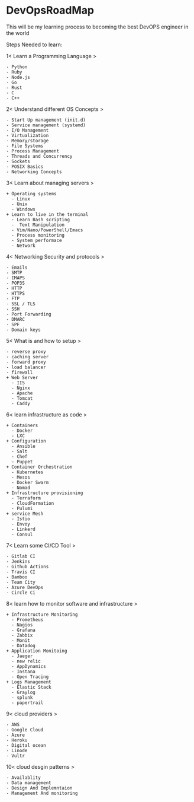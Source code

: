 # DevOpsRoadMap
This will be my learning process to becoming the best DevOPS engineer in the world 

Steps Needed to learn: 

1< Learn a Programming Language >

    - Python
    - Ruby
    - Node.js
    - Go
    - Rust
    - C
    - C++

2< Understand different OS Concepts > 

    - Start Up management (init.d)
    - Service management (systemd) 
    - I/O Management
    - Virtualization
    - Memory/storage
    - File Systems
    - Process Management
    - Threads and Concurrency 
    - Sockets
    - POSIX Basics
    - Networking Concepts 

3< Learn about managing servers >

    + Operating systems
      - Linux
      - Unix
      - Windows
    + Learn to live in the terminal 
      - Learn Bash scripting
      -  Text Manipulation
      - Vim/Nano/PowerShell/Emacs
      - Process monitoring 
      - System performace 
      - Network
 
4< Networking Security and protocols >

    - Emails
    - SMTP
    - IMAPS
    - POP3S
    - HTTP
    - HTTPS
    - FTP
    - SSL / TLS
    - SSH
    - Port Forwarding 
    - DMARC
    - SPF
    - Domain keys

5< What is and how to setup >

    - reverse proxy 
    - caching server
    - forward proxy
    - load balancer 
    - firewall
    + Web Server
      - IIS
      - Nginx
      - Apache
      - Tomcat
      - Caddy 


6< learn infrastructure as code >

    + Containers 
      - Docker
      - LXC
    + Configuration
      - Ansible
      - Salt
      - Chef
      - Puppet
    + Container Orchestration
      - Kubernetes
      - Mesos
      - Docker Swarm 
      - Nomad
    + Infrastructure provisioning 
      - Terraform
      - CloudFormation
      - Pulumi
    + service Mesh
      - Istio
      - Envoy
      - Linkerd
      - Consul

7< Learn some CI/CD Tool >

    - Gitlab CI
    - Jenkins
    - Github Actions
    - Travis CI
    - Bamboo
    - Team City
    - Azure DevOps
    - Circle Ci
    
8< learn how to monitor software and infrastructure >

    + Infrastructure Monitoring 
      - Prometheus 
      - Nagios
      - Grafana
      - Zabbix
      - Monit
      - Datadog
    + Application Monitoing 
      - Jaeger 
      - new relic
      - AppDynamics
      - Instana
      - Open Tracing 
    + Logs Management
      - Elastic Stack
      - Graylog
      - splunk
      - papertrail

9< cloud providers >

    - AWS
    - Google Cloud
    - Azure
    - Heroku
    - Digital ocean
    - Linode
    - Vultr
10< cloud desgin patterns >

    - Availablity
    - Data management
    - Design And Implemntaion
    - Management And monitoring 
